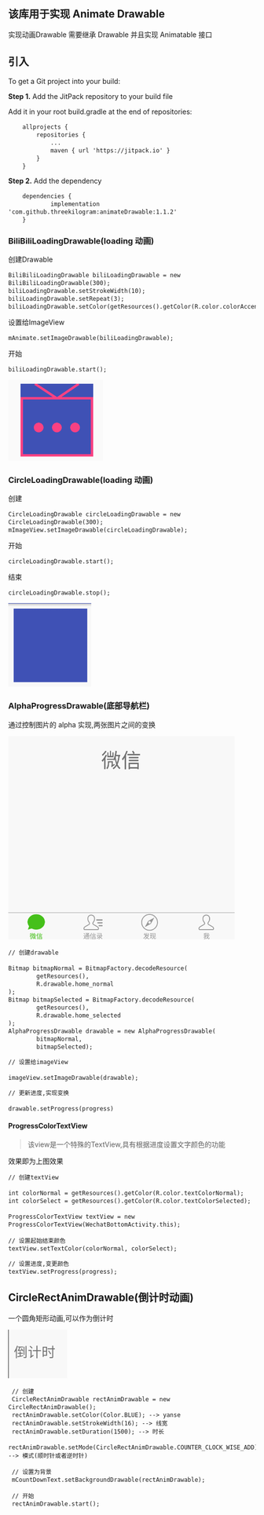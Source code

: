 
## 该库用于实现 Animate Drawable

实现动画Drawable 需要继承 Drawable 并且实现 Animatable 接口

## 引入

To get a Git project into your build:

**Step 1.** Add the JitPack repository to your build file

Add it in your root build.gradle at the end of repositories:

```
	allprojects {
		repositories {
			...
			maven { url 'https://jitpack.io' }
		}
	}
```

**Step 2.** Add the dependency

```
	dependencies {
	        implementation 'com.github.threekilogram:animateDrawable:1.1.2'
	}
```

### BiliBiliLoadingDrawable(loading 动画)

创建Drawable

```
BiliBiliLoadingDrawable biliLoadingDrawable = new BiliBiliLoadingDrawable(300);
biliLoadingDrawable.setStrokeWidth(10);
biliLoadingDrawable.setRepeat(3);
biliLoadingDrawable.setColor(getResources().getColor(R.color.colorAccent));
```

设置给ImageView

```
mAnimate.setImageDrawable(biliLoadingDrawable);
```

开始

```
biliLoadingDrawable.start();
```

![](img/pic01.gif)

### CircleLoadingDrawable(loading 动画)

创建

```
CircleLoadingDrawable circleLoadingDrawable = new CircleLoadingDrawable(300);
mImageView.setImageDrawable(circleLoadingDrawable);
```

开始

```
circleLoadingDrawable.start();
```

结束

```
circleLoadingDrawable.stop();
```

![](img/pic02.gif)

### AlphaProgressDrawable(底部导航栏) 

通过控制图片的 alpha 实现,两张图片之间的变换

![](img/pic03.gif)

```
// 创建drawable

Bitmap bitmapNormal = BitmapFactory.decodeResource(
        getResources(),
        R.drawable.home_normal
);
Bitmap bitmapSelected = BitmapFactory.decodeResource(
        getResources(),
        R.drawable.home_selected
);
AlphaProgressDrawable drawable = new AlphaProgressDrawable(
        bitmapNormal,
        bitmapSelected);
```

```
// 设置给imageView

imageView.setImageDrawable(drawable);
```

```
// 更新进度,实现变换

drawable.setProgress(progress)
```

#### ProgressColorTextView

>该view是一个特殊的TextView,具有根据进度设置文字颜色的功能

效果即为上图效果

```
// 创建textView

int colorNormal = getResources().getColor(R.color.textColorNormal);
int colorSelect = getResources().getColor(R.color.textColorSelected);

ProgressColorTextView textView = new ProgressColorTextView(WechatBottomActivity.this);

// 设置起始结束颜色
textView.setTextColor(colorNormal, colorSelect);
```

```
// 设置进度,变更颜色
textView.setProgress(progress);
```


## CircleRectAnimDrawable(倒计时动画)

一个圆角矩形动画,可以作为倒计时

![](img/pic04.gif)



```
 // 创建
 CircleRectAnimDrawable rectAnimDrawable = new CircleRectAnimDrawable();
 rectAnimDrawable.setColor(Color.BLUE); --> yanse
 rectAnimDrawable.setStrokeWidth(16); --> 线宽
 rectAnimDrawable.setDuration(1500); --> 时长
 rectAnimDrawable.setMode(CircleRectAnimDrawable.COUNTER_CLOCK_WISE_ADD); --> 模式(顺时针或者逆时针)
 
 // 设置为背景
 mCountDownText.setBackgroundDrawable(rectAnimDrawable);
 
 // 开始
 rectAnimDrawable.start();
```